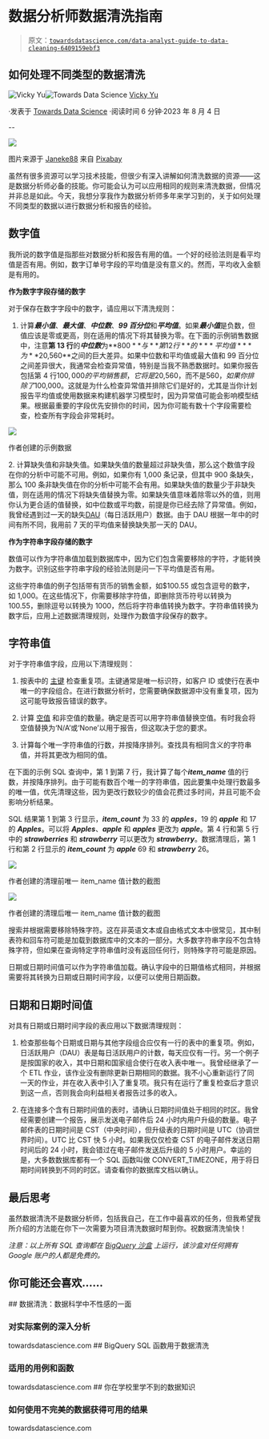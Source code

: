 # 数据分析师数据清洗指南

> 原文：[`towardsdatascience.com/data-analyst-guide-to-data-cleaning-6409159ebf3`](https://towardsdatascience.com/data-analyst-guide-to-data-cleaning-6409159ebf3)

## 如何处理不同类型的数据清洗

[](https://madfordata.medium.com/?source=post_page-----6409159ebf3--------------------------------)![Vicky Yu](https://madfordata.medium.com/?source=post_page-----6409159ebf3--------------------------------)[](https://towardsdatascience.com/?source=post_page-----6409159ebf3--------------------------------)![Towards Data Science](https://towardsdatascience.com/?source=post_page-----6409159ebf3--------------------------------) [Vicky Yu](https://madfordata.medium.com/?source=post_page-----6409159ebf3--------------------------------)

·发表于 [Towards Data Science](https://towardsdatascience.com/?source=post_page-----6409159ebf3--------------------------------) ·阅读时间 6 分钟·2023 年 8 月 4 日

--

![](img/07a0be03e19ccd76543c5e5b692bc784.png)

图片来源于 [Janeke88](https://pixabay.com/users/janeke88-975535/?utm_source=link-attribution&utm_medium=referral&utm_campaign=image&utm_content=880462) 来自 [Pixabay](https://pixabay.com//?utm_source=link-attribution&utm_medium=referral&utm_campaign=image&utm_content=880462)

虽然有很多资源可以学习技术技能，但很少有深入讲解如何清洗数据的资源——这是数据分析师必备的技能。你可能会认为可以应用相同的规则来清洗数据，但情况并非总是如此。今天，我想分享我作为数据分析师多年来学习到的，关于如何处理不同类型的数据以进行数据分析和报告的经验。

## 数字值

我所说的数字值是指那些对数据分析和报告有用的值。一个好的经验法则是看平均值是否有用。例如，数字订单号字段的平均值是没有意义的。然而，平均收入金额是有用的。

**作为数字字段存储的数字**

对于保存在数字字段中的数字，请应用以下清洗规则：

1.  计算***最小值***、***最大值***、***中位数***、***99 百分位***和***平均值***。如果***最小值***是负数，但值应该是零或更高，则在适用的情况下将其替换为零。在下面的示例销售数据中，注意**第 13 行**的***中位数***为**$800**与**第 12 行**的***平均值***为**$20,560**之间的巨大差异。如果中位数和平均值或最大值和 99 百分位之间差异很大，我通常会检查异常值，特别是当我不熟悉数据时。如果你报告包括第 4 行$100,000 的平均销售额，它将是$20,560，而不是$560，如果你排除了$100,000。这就是为什么检查异常值并排除它们是好的，尤其是当你计划报告平均值或使用数据来构建机器学习模型时，因为异常值可能会影响模型结果。根据最重要的字段优先安排你的时间，因为你可能有数十个字段需要检查，检查所有字段会非常耗时。

![](img/e719daf0612f9ec95762414163e89177.png)

作者创建的示例数据

2\. 计算缺失值和非缺失值。如果缺失值的数量超过非缺失值，那么这个数值字段在你的分析中可能不可用。例如，如果你有 1,000 条记录，但其中 900 条缺失，那么 100 条非缺失值在你的分析中可能不会有用。如果缺失值的数量少于非缺失值，则在适用的情况下将缺失值替换为零。如果缺失值意味着除零以外的值，则用你认为更合适的值替换，如中位数或平均数，前提是你已经去除了异常值。例如，我曾经遇到过一天的缺失[DAU](https://baremetrics.com/academy/daily_active_user)（每日活跃用户）数据。由于 DAU 根据一年中的时间有所不同，我用前 7 天的平均值来替换缺失那一天的 DAU。

**作为字符串字段存储的数字**

数值可以作为字符串值加载到数据库中，因为它们包含需要移除的字符，才能转换为数字。识别这些字符串字段的经验法则是问一下平均值是否有用。

这些字符串值的例子包括带有货币的销售金额，如$100.55 或包含逗号的数字，如 1,000。在这些情况下，你需要移除字符值，即删除货币符号以转换为 100.55，删除逗号以转换为 1000，然后将字符串值转换为数字。字符串值转换为数字后，应用上述数据清理规则，处理作为数值字段保存的数字。

## **字符串值**

对于字符串值字段，应用以下清理规则：

1.  按表中的 [主键](https://www.techopedia.com/definition/5547/primary-key) 检查重复项。主键通常是唯一标识符，如客户 ID 或使行在表中唯一的字段组合。在进行数据分析时，您需要确保数据源中没有重复项，因为这可能导致报告错误的数字。

1.  计算 [空值](https://www.w3schools.com/sql/sql_null_values.asp) 和非空值的数量。确定是否可以用字符串值替换空值。有时我会将空值替换为‘N/A’或‘None’以用于报告，但这取决于您的要求。

1.  计算每个唯一字符串值的行数，并按降序排列。查找具有相同含义的字符串值，并将其更改为相同的值。

在下面的示例 SQL 查询中，第 1 到第 7 行，我计算了每个***item_name*** 值的行数，并按降序排列。由于可能有数百个唯一的字符串值，因此要集中处理行数最多的唯一值，优先清理这些，因为更改行数较少的值会花费过多时间，并且可能不会影响分析结果。

SQL 结果第 1 到第 3 行显示，***item_count*** 为 33 的 ***apples***，19 的 ***apple*** 和 17 的 ***Apples***。可以将 ***Apples***、***apple*** 和 ***apples*** 更改为 ***apple***。第 4 行和第 5 行中的 ***strawberries*** 和 ***strawberry*** 可以更改为 ***strawberry***。数据清理后，第 1 行和第 2 行显示的 ***item_count*** 为 ***apple*** 69 和 ***strawberry*** 26。

![](img/8865c7fa7198def36b46be3027cd618b.png)

作者创建的清理前唯一 item_name 值计数的截图

![](img/f7238f01b61f5580472eb10f81609a4b.png)

作者创建的清理后唯一 item_name 值计数的截图

搜索并根据需要移除特殊字符。这在非英语文本或自由格式文本中很常见，其中制表符和回车符可能是加载到数据库中的文本的一部分。大多数字符串字段不包含特殊字符，但如果在查询特定字符串值时没有返回任何行，则特殊字符可能是原因。

日期或日期时间值可以作为字符串值加载。确认字段中的日期值格式相同，并根据需要将其转换为日期或日期时间字段，以便可以使用日期函数。

## 日期和日期时间值

对具有日期或日期时间字段的表应用以下数据清理规则：

1.  检查那些每个日期或日期与其他字段组合应仅有一行的表中的重复项。例如，日活跃用户（DAU）表是每日活跃用户的计数，每天应仅有一行。另一个例子是按国家的收入，其中日期和国家组合使行在收入表中唯一。我曾经继承了一个 ETL 作业，该作业没有删除更新日期相同的数据。我不小心重新运行了同一天的作业，并在收入表中引入了重复项。我只有在运行了重复检查后才意识到这一点，否则我会向利益相关者报告过多的收入。

1.  在连接多个含有日期时间值的表时，请确认日期时间值处于相同的时区。我曾经需要创建一个报告，展示发送电子邮件后 24 小时内用户升级的数量。电子邮件表的日期时间是 CST（中央时间），但升级表的日期时间是 UTC（协调世界时间）。UTC 比 CST 快 5 小时。如果我仅仅检查 CST 的电子邮件发送日期时间后的 24 小时，我会错过在电子邮件发送后升级的 5 小时用户。幸运的是，大多数数据库都有一个 SQL 函数叫做 CONVERT_TIMEZONE，用于将日期时间转换到不同的时区。请查看你的数据库文档以确认。

## 最后思考

虽然数据清洗不是数据分析师，包括我自己，在工作中最喜欢的任务，但我希望我所介绍的方法能在你下一次需要为项目清洗数据时帮到你。祝数据清洗愉快！

*注意：以上所有 SQL 查询都在* [*BigQuery 沙盒*](https://cloud.google.com/bigquery/docs/sandbox) *上运行，该沙盒对任何拥有 Google 账户的人都是免费的。*

## 你可能还会喜欢……

[](/data-cleaning-the-unsexy-side-of-data-science-680fedabcb20?source=post_page-----6409159ebf3--------------------------------) ## 数据清洗：数据科学中不性感的一面

### 对实际案例的深入分析

towardsdatascience.com [](/bigquery-functions-for-data-cleaning-4b96181fbc3?source=post_page-----6409159ebf3--------------------------------) ## BigQuery SQL 函数用于数据清洗

### 适用的用例和函数

towardsdatascience.com [](/what-you-dont-learn-about-data-in-school-2bf872ceda47?source=post_page-----6409159ebf3--------------------------------) ## 你在学校里学不到的数据知识

### 如何使用不完美的数据获得可用的结果

towardsdatascience.com
